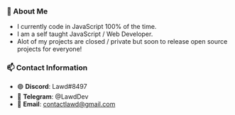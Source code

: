 ### 🤖 About Me
- I currently code in JavaScript 100% of the time.
- I am a self taught JavaScript / Web Developer. 
- Alot of my projects are closed / private but soon to release open source projects for everyone!

### 📫 Contact Information
- 🟣 **Discord**: Lawd#8497
- 🔵 **Telegram**: @LawdDev
- 📄 **Email**: contactlawd@gmail.com

